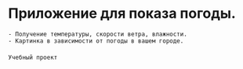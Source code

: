 # Приложение для показа погоды.

```
- Получение температуры, скорости ветра, влажности.
- Картинка в зависимости от погоды в вашем городе.
```

####
```
Учебный проект
```
